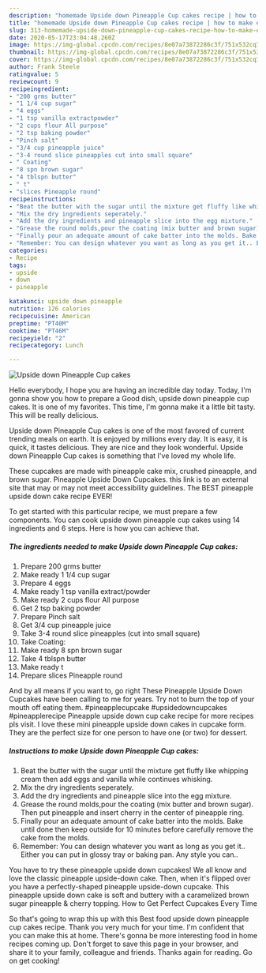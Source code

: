 ```yaml
---
description: "homemade Upside down Pineapple Cup cakes recipe | how to make easy Upside down Pineapple Cup cakes"
title: "homemade Upside down Pineapple Cup cakes recipe | how to make easy Upside down Pineapple Cup cakes"
slug: 313-homemade-upside-down-pineapple-cup-cakes-recipe-how-to-make-easy-upside-down-pineapple-cup-cakes
date: 2020-05-17T23:04:48.260Z
image: https://img-global.cpcdn.com/recipes/8e07a73872286c3f/751x532cq70/upside-down-pineapple-cup-cakes-recipe-main-photo.jpg
thumbnail: https://img-global.cpcdn.com/recipes/8e07a73872286c3f/751x532cq70/upside-down-pineapple-cup-cakes-recipe-main-photo.jpg
cover: https://img-global.cpcdn.com/recipes/8e07a73872286c3f/751x532cq70/upside-down-pineapple-cup-cakes-recipe-main-photo.jpg
author: Frank Steele
ratingvalue: 5
reviewcount: 9
recipeingredient:
- "200 grms butter"
- "1 1/4 cup sugar"
- "4 eggs"
- "1 tsp vanilla extractpowder"
- "2 cups flour All purpose"
- "2 tsp baking powder"
- "Pinch salt"
- "3/4 cup pineapple juice"
- "3-4 round slice pineapples cut into small square"
- " Coating"
- "8 spn brown sugar"
- "4 tblspn butter"
- " t"
- "slices Pineapple round"
recipeinstructions:
- "Beat the butter with the sugar until the mixture get fluffy like whipping cream then add eggs and vanilla while continues whisking."
- "Mix the dry ingredients seperately."
- "Add the dry ingredients and pineapple slice into the egg mixture."
- "Grease the round molds,pour the coating (mix butter and brown sugar). Then put pineapple and insert cherry in the center of pineapple ring."
- "Finally pour an adequate amount of cake batter into the molds. Bake until done then keep outside for 10 minutes before carefully remove the cake from the molds."
- "Remember: You can design whatever you want as long as you get it.. Either you can put in glossy tray or baking pan. Any style you can.."
categories:
- Recipe
tags:
- upside
- down
- pineapple

katakunci: upside down pineapple 
nutrition: 126 calories
recipecuisine: American
preptime: "PT40M"
cooktime: "PT46M"
recipeyield: "2"
recipecategory: Lunch

---
```



![Upside down Pineapple Cup cakes](https://img-global.cpcdn.com/recipes/8e07a73872286c3f/751x532cq70/upside-down-pineapple-cup-cakes-recipe-main-photo.jpg)

Hello everybody, I hope you are having an incredible day today. Today, I'm gonna show you how to prepare a Good dish, upside down pineapple cup cakes. It is one of my favorites. This time, I'm gonna make it a little bit tasty. This will be really delicious.

Upside down Pineapple Cup cakes is one of the most favored of current trending meals on earth. It is enjoyed by millions every day. It is easy, it is quick, it tastes delicious. They are nice and they look wonderful. Upside down Pineapple Cup cakes is something that I've loved my whole life.

These cupcakes are made with pineapple cake mix, crushed pineapple, and brown sugar. Pineapple Upside Down Cupcakes. this link is to an external site that may or may not meet accessibility guidelines. The BEST pineapple upside down cake recipe EVER!


To get started with this particular recipe, we must prepare a few components. You can cook upside down pineapple cup cakes using 14 ingredients and 6 steps. Here is how you can achieve that.

<!--inarticleads1-->

##### The ingredients needed to make Upside down Pineapple Cup cakes:

1. Prepare 200 grms butter
1. Make ready 1 1/4 cup sugar
1. Prepare 4 eggs
1. Make ready 1 tsp vanilla extract/powder
1. Make ready 2 cups flour All purpose
1. Get 2 tsp baking powder
1. Prepare Pinch salt
1. Get 3/4 cup pineapple juice
1. Take 3-4 round slice pineapples (cut into small square)
1. Take  Coating:
1. Make ready 8 spn brown sugar
1. Take 4 tblspn butter
1. Make ready  t
1. Prepare slices Pineapple round


And by all means if you want to, go right These Pineapple Upside Down Cupcakes have been calling to me for years. Try not to burn the top of your mouth off eating them. #pineapplecupcake #upsidedowncupcakes #pineapplerecipe Pineapple upside down cup cake recipe for more recipes pls visit. I love these mini pineapple upside down cakes in cupcake form. They are the perfect size for one person to have one (or two) for dessert. 

<!--inarticleads2-->

##### Instructions to make Upside down Pineapple Cup cakes:

1. Beat the butter with the sugar until the mixture get fluffy like whipping cream then add eggs and vanilla while continues whisking.
1. Mix the dry ingredients seperately.
1. Add the dry ingredients and pineapple slice into the egg mixture.
1. Grease the round molds,pour the coating (mix butter and brown sugar). Then put pineapple and insert cherry in the center of pineapple ring.
1. Finally pour an adequate amount of cake batter into the molds. Bake until done then keep outside for 10 minutes before carefully remove the cake from the molds.
1. Remember: You can design whatever you want as long as you get it.. Either you can put in glossy tray or baking pan. Any style you can..


You have to try these pineapple upside down cupcakes! We all know and love the classic pineapple upside-down cake. Then, when it&#39;s flipped over you have a perfectly-shaped pineapple upside-down cupcake. This pineapple upside down cake is soft and buttery with a caramelized brown sugar pineapple &amp; cherry topping. How to Get Perfect Cupcakes Every Time 

So that's going to wrap this up with this Best food upside down pineapple cup cakes recipe. Thank you very much for your time. I'm confident that you can make this at home. There's gonna be more interesting food in home recipes coming up. Don't forget to save this page in your browser, and share it to your family, colleague and friends. Thanks again for reading. Go on get cooking!

